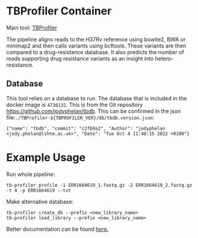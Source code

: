 # TBProfiler Container
Main tool: [TBProfiler](https://github.com/jodyphelan/TBProfiler)

The pipeline aligns reads to the H37Rv reference using bowtie2, BWA or minimap2 and then calls variants using bcftools. These variants are then compared to a drug-resistance database. It also predicts the number of reads supporting drug resistance variants as an insight into hetero-resistance.

## Database
This tool relies on a database to run. The database that is included in the docker image is ```4738132```. This is from the Git repository https://github.com/jodyphelan/tbdb. This can be confirmed in the json file:``` ./TBProfiler-${TBPROFILER_VER}/db/tbdb.version.json ```:
```
{"name": "tbdb", "commit": "c2fb9a2", "Author": "jodyphelan <jody.phelan@lshtm.ac.uk>", "Date": "Tue Oct 4 11:40:15 2022 +0100"}
```

# Example Usage
Run whole pipeline:
```
tb-profiler profile -1 ERR1664619_1.fastq.gz -2 ERR1664619_2.fastq.gz -t 4 -p ERR1664619 --txt
```
Make alternative database:
```
tb-profiler create_db --prefix <new_library_name>
tb-profiler load_library --prefix <new_library_name>
```


Better documentation can be found [here.](https://jodyphelan.gitbook.io/tb-profiler/)
